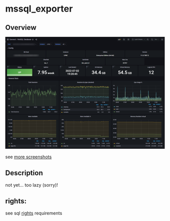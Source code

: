 # mssql_exporter

## Overview

![dashboard overview](./screenshots/mssql_dashboard_general.PNG)

see [more screenshots](./screenshots/details.md)

## Description

not yet... too lazy (sorry)!

## rights:
see sql [rights](./mssql_rights.md) requirements
